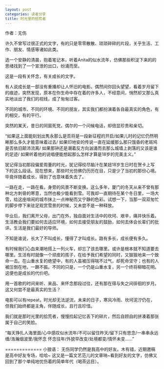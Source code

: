 ```yaml
---
layout: post
categories: 读者分享
title: 时光里的拾荒者
---
```


作者：无伤

许久不曾写过很正式的文字，有的只是零零散散、琐琐碎碎的片段，关乎生活、工作、朋友、情感等诸如此类。

选一个安静的清晨，抱着笔记本，听着Anita的似水流年，仿佛那些积淀下来的的思绪找到了一个宣泄的出口，纷涌而至。

这是一段有关怀念，有关成长的文字。

有人说成长是一部没有重播却让人怀旧的电影。偶然间你回头望望，看着岁月留下的痕迹，突然发现，原本在你生命中存在着的许多人，不经意间，悄然却又那么真实地淡出了我们的视线，成了匆匆过客。

不同的城市、不同的环境、不同的朋友，其实我们都扮演着各自最真实的角色，有的相交，有的平行。

突然的某天，昔日的同窗死党，偶尔的一个问候电话，却倍显珍贵和亲切。

“如果这上面能刻划出隽永那么是否将是一段新征程的开启/如果儿时的记忆仍然明晰那么多久才能意味着过去/ 如果印地安的传说一直在延缓那么那只饿昏的老斑鸠是否依旧颠沛流离/ 如果那钟还是潮着反方向汹涌而去那么城墙上剥落的又该是谁的足迹/ 如果听着他的说唱便能想起那么怎样才算是18岁的完美主义。”

犹记得当初那段偏爱周董的时光，犹记得绞尽脑汁在某妞18岁生日时在贺卡上写下的这么段话。现在想来，那些时光仿佛仍历历在目，只是少了当初的那份心境。毕竟伴随着成长，得到了也意味着失去了。

一路在走，一路在看。身旁的风景不断变换。这么多年，厦门的冬天从来不曾有那种北方刺骨的寒意，当然也极少能看到雪。可我却一直期待在某个冬日里，一场大雪，给这座喧闹的城市抹上一点神秘而又宁静的色彩。试想一下，当那一双双匆忙的脚步停下来驻足观赏雪景的时候，又未尝不是一种释放。

毕业后，我们离开父母，出门在外，独自面对生活中的坎坷、艰辛，痛并快乐着。生活教会我们要如何去适应环境，如何去接受朋友的鼓励，如何去体会长辈们的批评。生活是我们最好的导师。

不知是谁说，长大了不叫成长，懂得了才叫成长。路有多长，成长便有多久。

有时候我们心血来潮地搭上一列火车，却忘了该去哪里。或许是根本就不知道要去哪里。生活有时就像一个顽皮的孩子，在给予我们希望的同时，又狠狠地来一个致命一击。在山重水复的绝望中，有的人虽被压得喘不过气，却死命坚守；也有的人被压倒在地，一蹶不振。不同的只是，一个仍是山重水复，另一个终将柳暗花明。这便也是成长的代价吧。
 
用一首歌的时间来听、来品、来怀念那段过往，还有那在得与失之间徘徊的岁月。这又何尝不是最真实的生活？

电影可以有repeat，时光却无法逆流，未来的日子，寒风冷雨、坎坷泥泞仍在，但我们始终都是主角，伴随成长，且行且珍惜。

我们就是那时光里的拾荒者，慢慢捡起记忆丢下的碎片，然后自顾自的拼凑着那张属于自己的笑脸。
 
“每天挣扎人海里面/心中感叹似水流年/不可以留住昨天/留下只有思念/一串串永远缠/浩瀚烟波里/我怀念 怀念往年/外貌早改变/处境都变/情怀未变……”

=============
小狼语：
无伤同学仍然是我高中的好友。木有错，近期邀稿是高中好友专场，哈哈~
这又是一篇文艺范儿的文章呐~看到好友的文字，仿佛又回到了那个单纯地忧伤着的简单年代（喝茶远目）。
